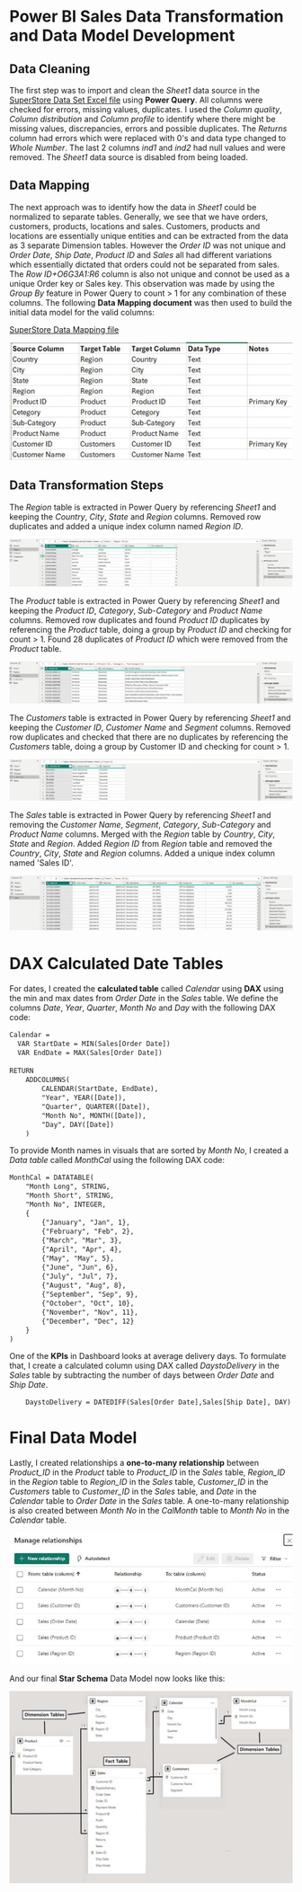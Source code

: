 # Power BI Sales Data Transformation and Data Model Development

## Data Cleaning

The first step was to import and clean the *Sheet1* data source in the [SuperStore Data Set Excel file](https://github.com/danvuk567/Predictive-Sales-Forecasting/blob/main/Data-Source-Files/SuperStore%20Sales%20DataSet.xlsx) using **Power Query**. All columns were checked for errors, missing values, duplicates. I used the *Column quality*, *Column distribution* and *Column profile* to identify where there might be missing values, discrepancies, errors and possible duplicates. The *Returns* column had errors which were replaced with 0's and data type changed to *Whole Number*. The last 2 columns *ind1* and *ind2* had null values and were removed. The *Sheet1* data source is disabled from being loaded. 

## Data Mapping

The next approach was to identify how the data in *Sheet1* could be normalized to separate tables. Generally, we see that we have orders, customers, products, locations and sales. Customers, products and locations are essentially unique entities and can be extracted from the data as 3 separate Dimension tables. However the *Order ID* was not unique and *Order Date*, *Ship Date*, *Product ID* and *Sales* all had different variations which essentially dictated that orders could not be separated from sales. The *Row ID+O6G3A1:R6* column is also not unique and connot be used as a unique Order key or Sales key. This observation was made by using the *Group By* feature in Power Query to count > 1 for any combination of these columns. The following **Data Mapping document** was then used to build the initial data model for the valid columns:

[SuperStore Data Mapping file](https://github.com/danvuk567/Predictive-Sales-Forecasting/blob/main/Power_BI-Sales-Data-Transformation-and-Data-Model-Development/SuperStore%20Data%20Mapping.xlsx)

![SuperStore Data Mapping](https://github.com/danvuk567/Predictive-Sales-Forecasting/blob/main/images/SuperStore_Data_Mapping.jpg?raw=true)

## Data Transformation Steps

The *Region* table is extracted in Power Query by referencing *Sheet1* and keeping the *Country*, *City*, *State* and *Region* columns. Removed row duplicates and added a unique index column named *Region ID*.

![Region Table Transformation.jpg](https://github.com/danvuk567/Predictive-Sales-Forecasting/blob/main/images/Region_table_transformation.jpg?raw=true)

The *Product* table is extracted in Power Query by referencing *Sheet1* and keeping the *Product ID*, *Category*, *Sub-Category* and *Product Name* columns. Removed row duplicates and found *Product ID* duplicates by referencing the *Product* table, doing a group by *Product ID* and checking for count > 1. Found 28 duplicates of *Product ID* which were removed from the *Product* table.

![Product Table Transformation.jpg](https://github.com/danvuk567/Predictive-Sales-Forecasting/blob/main/images/Product_table_transformation.jpg?raw=true)

The *Customers* table is extracted in Power Query by referencing *Sheet1* and keeping the *Customer ID*, *Customer Name* and *Segment* columns. Removed row duplicates and checked that there are no duplicates by referencing the *Customers* table, doing a group by Customer ID and checking for count > 1. 

![Customers Table Transformation.jpg](https://github.com/danvuk567/Predictive-Sales-Forecasting/blob/main/images/Customers_table_transformation.jpg?raw=true)

The *Sales* table is extracted in Power Query by referencing *Sheet1* and removing the *Customer Name*, *Segment*, *Category*, *Sub-Category* and *Product Name* columns. Merged with the *Region* table by *Country*, *City*, *State* and *Region*. Added *Region ID* from *Region* table and removed the *Country*, *City*, *State* and *Region* columns. Added a unique index column named 'Sales ID'.

![Sales Table Transformation.jpg](https://github.com/danvuk567/Predictive-Sales-Forecasting/blob/main/images/Sales_table_transformation.jpg?raw=true)

# DAX Calculated Date Tables

For dates, I created the **calculated table** called *Calendar* using **DAX** using the min and max dates from *Order Date* in the *Sales* table. We define the columns *Date*, *Year*, *Quarter*, *Month No* and *Day* with the following DAX code:

    Calendar = 
      VAR StartDate = MIN(Sales[Order Date])
      VAR EndDate = MAX(Sales[Order Date])

    RETURN
        ADDCOLUMNS(
            CALENDAR(StartDate, EndDate),
            "Year", YEAR([Date]),
            "Quarter", QUARTER([Date]),
            "Month No", MONTH([Date]),
            "Day", DAY([Date])
        )

To provide Month names in visuals that are sorted by *Month No*, I created a *Data table* called *MonthCal* using the following DAX code:

    MonthCal = DATATABLE(
        "Month Long", STRING,
        "Month Short", STRING,
        "Month No", INTEGER,
        {
            {"January", "Jan", 1},
            {"February", "Feb", 2},
            {"March", "Mar", 3},
            {"April", "Apr", 4},
            {"May", "May", 5},
            {"June", "Jun", 6},
            {"July", "Jul", 7},
            {"August", "Aug", 8},
            {"September", "Sep", 9},
            {"October", "Oct", 10},
            {"November", "Nov", 11},
            {"December", "Dec", 12}
        }
    )

One of the **KPIs** in Dashboard looks at average delivery days. To formulate that, I create a calculated column using DAX called *DaystoDelivery* in the *Sales* table by subtracting the number of days between *Order Date* and *Ship Date*.

        DaystoDelivery = DATEDIFF(Sales[Order Date],Sales[Ship Date], DAY)

# Final Data Model 

Lastly, I created relationships a **one-to-many relationship** between *Product_ID* in the *Product* table to *Product_ID* in the *Sales* table, *Region_ID* in the *Region* table to *Region_ID* in the *Sales* table, *Customer_ID* in the *Customers* table to *Customer_ID* in the *Sales* table, and *Date* in the *Calendar* table to *Order Date* in the *Sales* table. A one-to-many relationship is also created between *Month No* in the *CalMonth* table to *Month No* in the *Calendar* table.

![Power_BI_Sales_Data_Model_Relationships.jpg](https://github.com/danvuk567/Predictive-Sales-Forecasting/blob/main/images/Power_BI_Sales_Data_Model_Relationships.jpg?raw=true)

And our final **Star Schema** Data Model now looks like this:

![Power_BI_Final_Sales_Data_Model.jpg](https://github.com/danvuk567/Predictive-Sales-Forecasting/blob/main/images/Power_BI_Final_Sales_Data_Model.jpg?raw=true)













